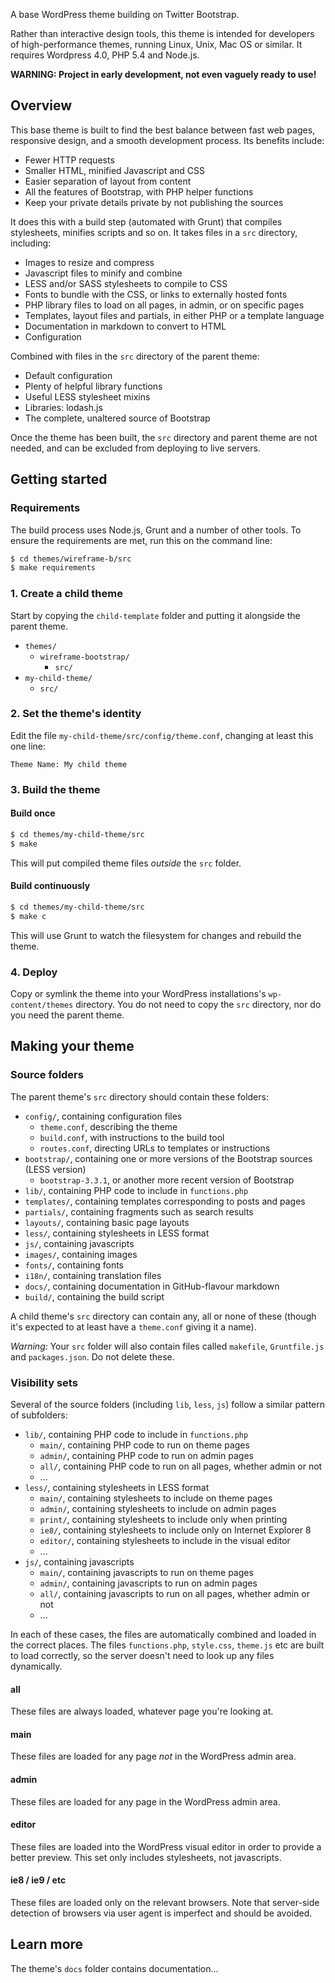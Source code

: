 A base WordPress theme building on Twitter Bootstrap.

Rather than interactive design tools, this theme is intended for developers of high-performance themes, running Linux, Unix, Mac OS or similar. It requires Wordpress 4.0, PHP 5.4 and Node.js.

**WARNING: Project in early development, not even vaguely ready to use!**


## Overview

This base theme is built to find the best balance between fast web pages, responsive design, and a smooth development process. Its benefits include:

 - Fewer HTTP requests
 - Smaller HTML, minified Javascript and CSS
 - Easier separation of layout from content
 - All the features of Bootstrap, with PHP helper functions
 - Keep your private details private by not publishing the sources

It does this with a build step (automated with Grunt) that compiles stylesheets, minifies scripts and so on. It takes files in a `src` directory, including:

 - Images to resize and compress
 - Javascript files to minify and combine
 - LESS and/or SASS stylesheets to compile to CSS
 - Fonts to bundle with the CSS, or links to externally hosted fonts
 - PHP library files to load on all pages, in admin, or on specific pages
 - Templates, layout files and partials, in either PHP or a template language
 - Documentation in markdown to convert to HTML
 - Configuration

Combined with files in the `src` directory of the parent theme:

 - Default configuration
 - Plenty of helpful library functions
 - Useful LESS stylesheet mixins
 - Libraries: lodash.js
 - The complete, unaltered source of Bootstrap

Once the theme has been built, the `src` directory and parent theme are not needed, and can be excluded from deploying to live servers.



## Getting started

### Requirements

The build process uses Node.js, Grunt and a number of other tools. To ensure the requirements are met, run this on the command line:

```bash
$ cd themes/wireframe-b/src
$ make requirements
```

### 1. Create a child theme

Start by copying the `child-template` folder and putting it alongside the parent theme.

 - `themes/`
   - `wireframe-bootstrap/`
     - `src/`
  - `my-child-theme/`
    - `src/`

### 2. Set the theme's identity

Edit the file `my-child-theme/src/config/theme.conf`, changing at least this one line:

```
Theme Name: My child theme
```

### 3. Build the theme

#### Build once

```bash
$ cd themes/my-child-theme/src
$ make
```

This will put compiled theme files *outside* the `src` folder.

#### Build continuously

```bash
$ cd themes/my-child-theme/src
$ make c
```

This will use Grunt to watch the filesystem for changes and rebuild the theme.

### 4. Deploy

Copy or symlink the theme into your WordPress installations's `wp-content/themes` directory. You do not need to copy the `src` directory, nor do you need the parent theme.


## Making your theme

### Source folders

The parent theme's `src` directory should contain these folders:

 - `config/`, containing configuration files
   - `theme.conf`, describing the theme
   - `build.conf`, with instructions to the build tool
   - `routes.conf`, directing URLs to templates or instructions
 - `bootstrap/`, containing one or more versions of the Bootstrap sources (LESS version)
   - `bootstrap-3.3.1`, or another more recent version of Bootstrap
 - `lib/`, containing PHP code to include in `functions.php`
 - `templates/`, containing templates corresponding to posts and pages
 - `partials/`, containing fragments such as search results
 - `layouts/`, containing basic page layouts
 - `less/`, containing stylesheets in LESS format
 - `js/`, containing javascripts
 - `images/`, containing images
 - `fonts/`, containing fonts
 - `i18n/`, containing translation files
 - `docs/`, containing documentation in GitHub-flavour markdown
 - `build/`, containing the build script

A child theme's `src` directory can contain any, all or none of these (though it's expected to at least have a `theme.conf` giving it a name).

*Warning:* Your `src` folder will also contain files called `makefile`, `Gruntfile.js` and `packages.json`. Do not delete these.


### Visibility sets

Several of the source folders (including `lib`, `less`, `js`) follow a similar pattern of subfolders:

 - `lib/`, containing PHP code to include in `functions.php`
   - `main/`, containing PHP code to run on theme pages
   - `admin/`, containing PHP code to run on admin pages
   - `all/`, containing PHP code to run on all pages, whether admin or not
   - ...
 - `less/`, containing stylesheets in LESS format
   - `main/`, containing stylesheets to include on theme pages
   - `admin/`, containing stylesheets to include on admin pages
   - `print/`, containing stylesheets to include only when printing
   - `ie8/`, containing stylesheets to include only on Internet Explorer 8
   - `editor/`, containing stylesheets to include in the visual editor
   - ...
 - `js/`, containing javascripts
   - `main/`, containing javascripts to run on theme pages
   - `admin/`, containing javascripts to run on admin pages
   - `all/`, containing javascripts to run on all pages, whether admin or not
   - ...

In each of these cases, the files are automatically combined and loaded in the correct places. The files `functions.php`, `style.css`, `theme.js` etc are built to load correctly, so the server doesn't need to look up any files dynamically.

#### all

These files are always loaded, whatever page you're looking at.

#### main

These files are loaded for any page *not* in the WordPress admin area.

#### admin

These files are loaded for any page in the WordPress admin area.

#### editor

These files are loaded into the WordPress visual editor in order to provide a better preview. This set only includes stylesheets, not javascripts.

#### ie8 / ie9 / etc

These files are loaded only on the relevant browsers. Note that server-side detection of browsers via user agent is imperfect and should be avoided.

#### 


## Learn more

The theme's `docs` folder contains documentation...